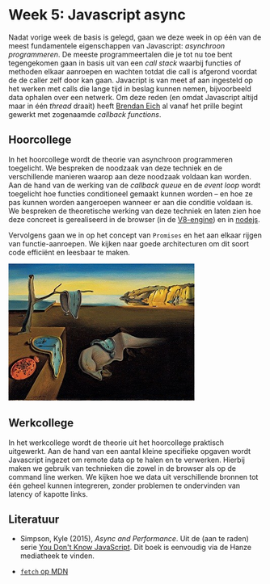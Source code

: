 # Week 5: Javascript async

Nadat vorige week de basis is gelegd, gaan we deze week in op één van de meest fundamentele eigenschappen van Javascript: *asynchroon programmeren*. De meeste programmeertalen die je tot nu toe bent tegengekomen gaan in basis uit van een *call stack* waarbij functies of methoden elkaar aanroepen en wachten totdat die call is afgerond voordat de de caller zelf door kan gaan. Javacript is van meet af aan ingesteld op het werken met calls die lange tijd in beslag kunnen nemen, bijvoorbeeld data ophalen over een netwerk. Om deze reden (en omdat Javascript altijd maar in één *thread* draait) heeft [Brendan Eich](https://en.wikipedia.org/wiki/Brendan_Eich) al vanaf het prille begint gewerkt met zogenaamde *callback functions*. 

## Hoorcollege

In het hoorcollege wordt de theorie van asynchroon programmeren toegelicht. We bespreken de noodzaak van deze techniek en de verschillende manieren waarop aan deze noodzaak voldaan kan worden. Aan de hand van de werking van de *callback queue* en de *event loop* wordt toegelicht hoe functies conditioneel gemaakt kunnen worden – en hoe ze pas kunnen worden aangeroepen wanneer er aan die conditie voldaan is. We bespreken de theoretische werking van deze techniek en laten zien hoe deze concreet is gerealiseerd in de browser (in de [V8-engine](https://github.com/v8/v8)) en in [nodejs](https://github.com/nodejs/node).

Vervolgens gaan we in op het concept van `Promises` en het aan elkaar rijgen van functie-aanroepen. We kijken naar goede architecturen om dit soort code efficiënt en leesbaar te maken.

![De Volharding der Herinnering als metafoor voor asynnchroon programmeren](../imgs/persistència_memòria.jpeg)

## Werkcollege

In het werkcollege wordt de theorie uit het hoorcollege praktisch uitgewerkt. Aan de hand van een aantal kleine specifieke opgaven wordt Javascript ingezet om remote data op te halen en te verwerken. Hierbij maken we gebruik van technieken die zowel in de browser als op de command line werken. We kijken hoe we data uit verschillende bronnen tot één geheel kunnen integreren, zonder problemen te ondervinden van latency of kapotte links.

## Literatuur

- Simpson, Kyle (2015), *Async and Performance*. Uit de (aan te raden) serie [You Don't Know JavaScript](https://github.com/getify/You-Dont-Know-JS). Dit boek is eenvoudig via de Hanze mediatheek te vinden.

- [`fetch` op MDN](https://developer.mozilla.org/en-US/docs/Web/API/Fetch_API)


